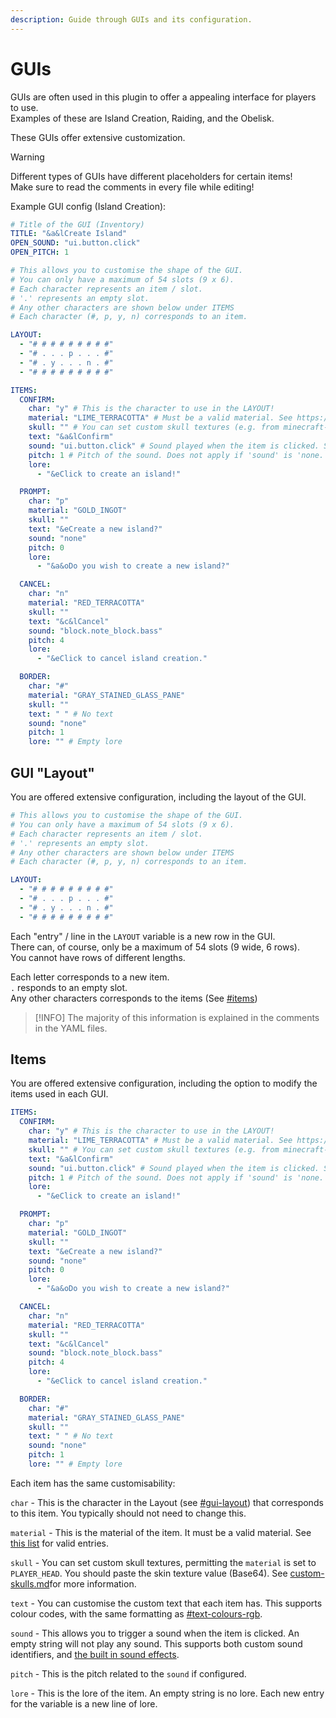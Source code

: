 ```yaml
---
description: Guide through GUIs and its configuration.
---
```


# GUIs

GUIs are often used in this plugin to offer a appealing interface for players to use.\
Examples of these are Island Creation, Raiding, and the Obelisk.

These GUIs offer extensive customization.

>[!WARNING]
>Different types of GUIs have different placeholders for certain items!\
>Make sure to read the comments in every file while editing!

Example GUI config (Island Creation):

```yaml
# Title of the GUI (Inventory)
TITLE: "&a&lCreate Island"
OPEN_SOUND: "ui.button.click"
OPEN_PITCH: 1

# This allows you to customise the shape of the GUI.
# You can only have a maximum of 54 slots (9 x 6).
# Each character represents an item / slot.
# '.' represents an empty slot.
# Any other characters are shown below under ITEMS
# Each character (#, p, y, n) corresponds to an item.

LAYOUT:
  - "# # # # # # # # #"
  - "# . . . p . . . #"
  - "# . y . . . n . #"
  - "# # # # # # # # #"

ITEMS:
  CONFIRM:
    char: "y" # This is the character to use in the LAYOUT!
    material: "LIME_TERRACOTTA" # Must be a valid material. See https://hub.spigotmc.org/javadocs/bukkit/org/bukkit/Material.html
    skull: "" # You can set custom skull textures (e.g. from minecraft-heads.com). 'material' MUST BE SET TO 'PLAYER_HEAD'
    text: "&a&lConfirm"
    sound: "ui.button.click" # Sound played when the item is clicked. Set to 'none' to disable.
    pitch: 1 # Pitch of the sound. Does not apply if 'sound' is 'none.'.
    lore:
      - "&eClick to create an island!"

  PROMPT:
    char: "p"
    material: "GOLD_INGOT"
    skull: ""
    text: "&eCreate a new island?"
    sound: "none"
    pitch: 0
    lore:
      - "&a&oDo you wish to create a new island?"

  CANCEL:
    char: "n"
    material: "RED_TERRACOTTA"
    skull: ""
    text: "&c&lCancel"
    sound: "block.note_block.bass"
    pitch: 4
    lore:
      - "&eClick to cancel island creation."

  BORDER:
    char: "#"
    material: "GRAY_STAINED_GLASS_PANE"
    skull: ""
    text: " " # No text
    sound: "none"
    pitch: 1
    lore: "" # Empty lore

```

## GUI "Layout"

You are offered extensive configuration, including the layout of the GUI.

```yaml
# This allows you to customise the shape of the GUI.
# You can only have a maximum of 54 slots (9 x 6).
# Each character represents an item / slot.
# '.' represents an empty slot.
# Any other characters are shown below under ITEMS
# Each character (#, p, y, n) corresponds to an item.

LAYOUT:
  - "# # # # # # # # #"
  - "# . . . p . . . #"
  - "# . y . . . n . #"
  - "# # # # # # # # #"
```

Each "entry" / line in the `LAYOUT` variable is a new row in the GUI.\
There can, of course, only be a maximum of 54 slots (9 wide, 6 rows).\
You cannot have rows of different lengths.

Each letter corresponds to a new item.\
`.` responds to an empty slot.\
Any other characters corresponds to the items (See [#items](./#items "mention"))

>[!INFO]
>The majority of this information is explained in the comments in the YAML files.

## Items

You are offered extensive configuration, including the option to modify the items used in each GUI.

```yaml
ITEMS:
  CONFIRM:
    char: "y" # This is the character to use in the LAYOUT!
    material: "LIME_TERRACOTTA" # Must be a valid material. See https://hub.spigotmc.org/javadocs/bukkit/org/bukkit/Material.html
    skull: "" # You can set custom skull textures (e.g. from minecraft-heads.com). 'material' MUST BE SET TO 'PLAYER_HEAD'
    text: "&a&lConfirm"
    sound: "ui.button.click" # Sound played when the item is clicked. Set to 'none' to disable.
    pitch: 1 # Pitch of the sound. Does not apply if 'sound' is 'none.'.
    lore:
      - "&eClick to create an island!"

  PROMPT:
    char: "p"
    material: "GOLD_INGOT"
    skull: ""
    text: "&eCreate a new island?"
    sound: "none"
    pitch: 0
    lore:
      - "&a&oDo you wish to create a new island?"

  CANCEL:
    char: "n"
    material: "RED_TERRACOTTA"
    skull: ""
    text: "&c&lCancel"
    sound: "block.note_block.bass"
    pitch: 4
    lore:
      - "&eClick to cancel island creation."

  BORDER:
    char: "#"
    material: "GRAY_STAINED_GLASS_PANE"
    skull: ""
    text: " " # No text
    sound: "none"
    pitch: 1
    lore: "" # Empty lore
```

Each item has the same customisability:

`char` - This is the character in the Layout (see [#gui-layout](./#gui-layout "mention")) that corresponds to this item. You typically should not need to change this.

`material` - This is the material of the item. It must be a valid material. See [this list](https://hub.spigotmc.org/javadocs/bukkit/org/bukkit/Material.html) for valid entries.

`skull` - You can set custom skull textures, permitting the `material` is set to `PLAYER_HEAD`. You should paste the skin texture value (Base64). See [custom-skulls.md](custom-skulls.md "mention")for more information.

`text` - You can customise the custom text that each item has. This supports colour codes, with the same formatting as [#text-colours-rgb](../../setup/messages.md#text-colours-rgb "mention").

`sound` - This allows you to trigger a sound when the item is clicked. An empty string will not play any sound. This supports both custom sound identifiers, and [the built in sound effects](https://www.digminecraft.com/lists/sound\_list\_pc.php).

`pitch` - This is the pitch related to the `sound` if configured.

`lore` - This is the lore of the item. An empty string is no lore. Each new entry for the variable is a new line of lore.
